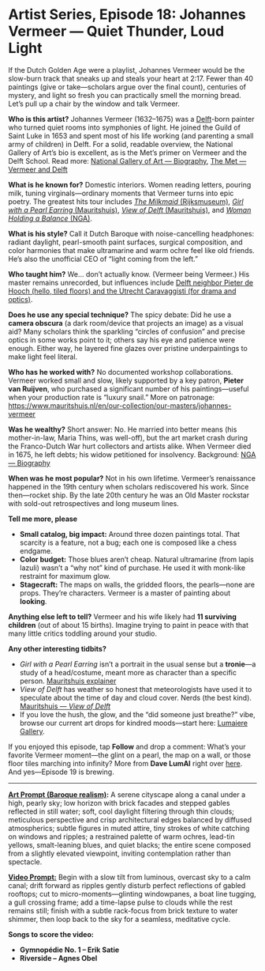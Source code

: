 # Artist Series, Episode 18: Johannes Vermeer — Quiet Thunder, Loud Light

If the Dutch Golden Age were a playlist, Johannes Vermeer would be the slow-burn track that sneaks up and steals your heart at 2:17. Fewer than 40 paintings (give or take—scholars argue over the final count), centuries of mystery, and light so fresh you can practically smell the morning bread. Let’s pull up a chair by the window and talk Vermeer.

**Who is this artist?**
Johannes Vermeer (1632–1675) was a [Delft](https://chatgpt.com/share/68d94c43-dacc-8010-bd8e-c4a3c5f53378)-born painter who turned quiet rooms into symphonies of light. He joined the Guild of Saint Luke in 1653 and spent most of his life working (and parenting a small army of children) in Delft. For a solid, readable overview, the National Gallery of Art’s bio is excellent, as is the Met’s primer on Vermeer and the Delft School.
Read more: [National Gallery of Art — Biography](https://www.nga.gov/artists/1951-johannes-vermeer), [The Met — Vermeer and Delft](https://www.metmuseum.org/toah/hd/verm/hd_verm.htm)

**What is he known for?**
Domestic interiors. Women reading letters, pouring milk, tuning virginals—ordinary moments that Vermeer turns into epic poetry. The greatest hits tour includes [*The Milkmaid* (Rijksmuseum)](https://www.rijksmuseum.nl/en/collection/SK-A-2344), [*Girl with a Pearl Earring* (Mauritshuis)](https://www.mauritshuis.nl/en/our-collection/artworks/670-girl-with-a-pearl-earring/), [*View of Delft* (Mauritshuis)](https://www.mauritshuis.nl/en/our-collection/artworks/92-view-of-delft), and [*Woman Holding a Balance* (NGA)](https://www.nga.gov/artworks/1236-woman-holding-balance).

**What is his style?**
Call it Dutch Baroque with noise-cancelling headphones: radiant daylight, pearl-smooth paint surfaces, surgical composition, and color harmonies that make ultramarine and warm ochre feel like old friends. He’s also the unofficial CEO of “light coming from the left.”

**Who taught him?**
We… don’t actually know. (Vermeer being Vermeer.) His master remains unrecorded, but influences include [Delft neighbor Pieter de Hooch (hello, tiled floors) and the Utrecht Caravaggisti (for drama and optics)](https://www.metmuseum.org/toah/hd/verm/hd_verm.htm).

**Does he use any special technique?**
The spicy debate: Did he use a **camera obscura** (a dark room/device that projects an image) as a visual aid? Many scholars think the sparkling “circles of confusion” and precise optics in some works point to it; others say his eye and patience were enough. Either way, he layered fine glazes over pristine underpaintings to make light feel literal.

**Who has he worked with?**
No documented workshop collaborations. Vermeer worked small and slow, likely supported by a key patron, **Pieter van Ruijven**, who purchased a significant number of his paintings—useful when your production rate is “luxury snail.”
More on patronage: https://www.mauritshuis.nl/en/our-collection/our-masters/johannes-vermeer

**Was he wealthy?**
Short answer: No. He married into better means (his mother-in-law, Maria Thins, was well-off), but the art market crash during the Franco-Dutch War hurt collectors and artists alike. When Vermeer died in 1675, he left debts; his widow petitioned for insolvency.
Background: [NGA — Biography](https://www.nga.gov/artists/1951-johannes-vermeer)

**When was he most popular?**
Not in his own lifetime. Vermeer’s renaissance happened in the 19th century when scholars rediscovered his work. Since then—rocket ship. By the late 20th century he was an Old Master rockstar with sold-out retrospectives and long museum lines.

**Tell me more, please**
- **Small catalog, big impact:** Around three dozen paintings total. That scarcity is a feature, not a bug; each one is composed like a chess endgame.
- **Color budget:** Those blues aren’t cheap. Natural ultramarine (from lapis lazuli) wasn’t a “why not” kind of purchase. He used it with monk-like restraint for maximum glow.
- **Stagecraft:** The maps on walls, the gridded floors, the pearls—none are props. They’re characters. Vermeer is a master of painting about **looking**.

**Anything else left to tell?**
Vermeer and his wife likely had **11 surviving children** (out of about 15 births). Imagine trying to paint in peace with that many little critics toddling around your studio.

**Any other interesting tidbits?**

* *Girl with a Pearl Earring* isn’t a portrait in the usual sense but a **tronie**—a study of a head/costume, meant more as character than a specific person. [Mauritshuis explainer](https://www.mauritshuis.nl/en/our-collection/artworks/670-girl-with-a-pearl-earring/)
* *View of Delft* has weather so honest that meteorologists have used it to speculate about the time of day and cloud cover. Nerds (the best kind). [Mauritshuis — *View of Delft*](https://www.mauritshuis.nl/en/our-collection/artworks/92-view-of-delft)
* If you love the hush, the glow, and the “did someone just breathe?” vibe, browse our current art drops for kindred moods—start here: [Lumaiere Gallery](https://lumaiere.com).

If you enjoyed this episode, tap **Follow** and drop a comment: What’s your favorite Vermeer moment—the glint on a pearl, the map on a wall, or those floor tiles marching into infinity? More from **Dave LumAI** right over [here](https://medium.com/@DaveLumAI). And yes—Episode 19 is brewing.

---

**[Art Prompt (Baroque realism)](https://lumaiere.com/?gallery=baroque2):**
A serene cityscape along a canal under a high, pearly sky; low horizon with brick facades and stepped gables reflected in still water; soft, cool daylight filtering through thin clouds; meticulous perspective and crisp architectural edges balanced by diffused atmospherics; subtle figures in muted attire, tiny strokes of white catching on windows and ripples; a restrained palette of warm ochres, lead-tin yellows, smalt-leaning blues, and quiet blacks; the entire scene composed from a slightly elevated viewpoint, inviting contemplation rather than spectacle.

**[Video Prompt:](https://www.tiktok.com/@davelumai/video/7555152377829920031)**
Begin with a slow tilt from luminous, overcast sky to a calm canal; drift forward as ripples gently disturb perfect reflections of gabled rooftops; cut to micro-moments—glinting windowpanes, a boat line tugging, a gull crossing frame; add a time-lapse pulse to clouds while the rest remains still; finish with a subtle rack-focus from brick texture to water shimmer, then loop back to the sky for a seamless, meditative cycle.

**Songs to score the video:**

* **Gymnopédie No. 1 – Erik Satie**
* **Riverside – Agnes Obel**
